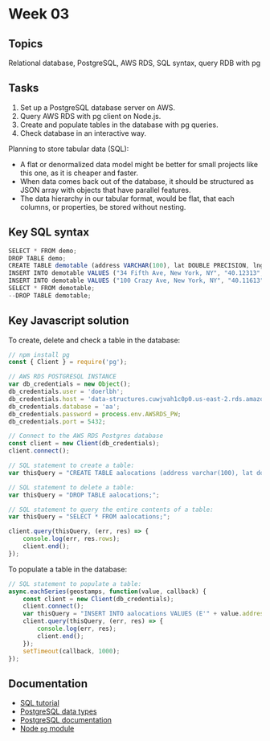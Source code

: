 # Week 03

 

## Topics

Relational database, PostgreSQL, AWS RDS, SQL syntax, query RDB with pg


## Tasks

1. Set up a PostgreSQL database server on AWS.
2. Query AWS RDS with pg client on Node.js.
3. Create and populate tables in the database with pg queries.
4. Check database in an interactive way.

Planning to store tabular data (SQL):  
* A flat or denormalized data model might be better for small projects like this one, as it is cheaper and faster.
* When data comes back out of the database, it should be structured as JSON array with objects that have parallel features.
* The data hierarchy in our tabular format, would be flat, that each columns, or properties, be stored without nesting. 

## Key SQL syntax

```javascript
SELECT * FROM demo;
DROP TABLE demo;
CREATE TABLE demotable (address VARCHAR(100), lat DOUBLE PRECISION, lng DOUBLE PRECISION);
INSERT INTO demotable VALUES ("34 Fifth Ave, New York, NY", "40.12313", "-79,123123");
INSERT INTO demotable VALUES ("100 Crazy Ave, New York, NY", "40.11613", "-100,121123");
SELECT * FROM demotable;
--DROP TABLE demotable;
```

## Key Javascript solution

To create, delete and check a table in the database:
```javascript
// npm install pg
const { Client } = require('pg');

// AWS RDS POSTGRESQL INSTANCE
var db_credentials = new Object();
db_credentials.user = 'doerlbh';
db_credentials.host = 'data-structures.cuwjvah1c0p0.us-east-2.rds.amazonaws.com';
db_credentials.database = 'aa';
db_credentials.password = process.env.AWSRDS_PW;
db_credentials.port = 5432;

// Connect to the AWS RDS Postgres database
const client = new Client(db_credentials);
client.connect();

// SQL statement to create a table: 
var thisQuery = "CREATE TABLE aalocations (address varchar(100), lat double precision, long double precision);";

// SQL statement to delete a table: 
var thisQuery = "DROP TABLE aalocations;"; 

// SQL statement to query the entire contents of a table: 
var thisQuery = "SELECT * FROM aalocations;";

client.query(thisQuery, (err, res) => {
    console.log(err, res.rows);
    client.end();
});
```

To populate a table in the database:
```javascript
// SQL statement to populate a table: 
async.eachSeries(geostamps, function(value, callback) {
    const client = new Client(db_credentials);
    client.connect();
    var thisQuery = "INSERT INTO aalocations VALUES (E'" + value.address + "', " + value.latLong.lat + ", " + value.latLong.lng + ");";
    client.query(thisQuery, (err, res) => {
        console.log(err, res);
        client.end();
    });
    setTimeout(callback, 1000); 
}); 

```


## Documentation

* [SQL tutorial](https://www.linkedin.com/learning/sql-essential-training-2)  
* [PostgreSQL data types](https://www.postgresql.org/docs/9.4/static/datatype.html)  
* [PostgreSQL documentation](https://www.postgresql.org/docs/9.4/static/)
* [Node `pg` module](https://www.npmjs.com/package/pg)



